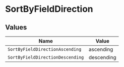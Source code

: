 # SortByFieldDirection


## Values

| Name                             | Value                            |
| -------------------------------- | -------------------------------- |
| `SortByFieldDirectionAscending`  | ascending                        |
| `SortByFieldDirectionDescending` | descending                       |